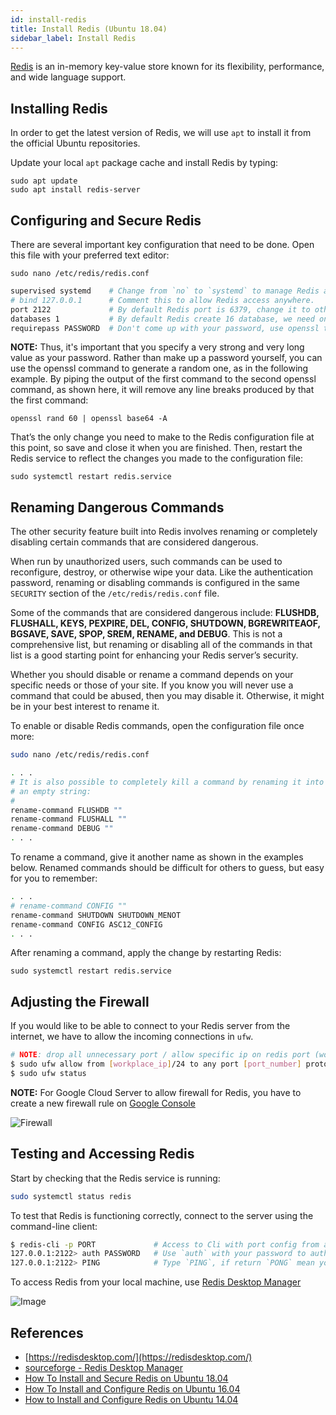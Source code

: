 ```yaml
---
id: install-redis
title: Install Redis (Ubuntu 18.04)
sidebar_label: Install Redis
---
```


[Redis](https://redis.io/) is an in-memory key-value store known for its flexibility, performance, and wide language support.

## Installing Redis

In order to get the latest version of Redis, we will use `apt` to install it from the official Ubuntu repositories.

Update your local `apt` package cache and install Redis by typing:

```shell
sudo apt update
sudo apt install redis-server
```

## Configuring and Secure Redis

There are several important key configuration that need to be done. Open this file with your preferred text editor:

```shell
sudo nano /etc/redis/redis.conf
```

```bash
supervised systemd    # Change from `no` to `systemd` to manage Redis as a service
# bind 127.0.0.1      # Comment this to allow Redis access anywhere.
port 2122             # By default Redis port is 6379, change it to other port and have to configure firewall.
databases 1           # By default Redis create 16 database, we need only one.
requirepass PASSWORD  # Don't come up with your password, use openssl to generate strong password. See below.
```

**NOTE:** Thus, it's important that you specify a very strong and very long value as your password. Rather than make up a password yourself, you can use the openssl command to generate a random one, as in the following example. By piping the output of the first command to the second openssl command, as shown here, it will remove any line breaks produced by that the first command:

```shell
openssl rand 60 | openssl base64 -A
```

That’s the only change you need to make to the Redis configuration file at this point, so save and close it when you are finished. Then, restart the Redis service to reflect the changes you made to the configuration file:

```shell
sudo systemctl restart redis.service
```

## Renaming Dangerous Commands

The other security feature built into Redis involves renaming or completely disabling certain commands that are considered dangerous.

When run by unauthorized users, such commands can be used to reconfigure, destroy, or otherwise wipe your data. Like the authentication password, renaming or disabling commands is configured in the same `SECURITY` section of the `/etc/redis/redis.conf` file.

Some of the commands that are considered dangerous include: **FLUSHDB, FLUSHALL, KEYS, PEXPIRE, DEL, CONFIG, SHUTDOWN, BGREWRITEAOF, BGSAVE, SAVE, SPOP, SREM, RENAME, and DEBUG**. This is not a comprehensive list, but renaming or disabling all of the commands in that list is a good starting point for enhancing your Redis server’s security.

Whether you should disable or rename a command depends on your specific needs or those of your site. If you know you will never use a command that could be abused, then you may disable it. Otherwise, it might be in your best interest to rename it.

To enable or disable Redis commands, open the configuration file once more:

```bash
sudo nano /etc/redis/redis.conf
```

```bash
. . .
# It is also possible to completely kill a command by renaming it into
# an empty string:
#
rename-command FLUSHDB ""
rename-command FLUSHALL ""
rename-command DEBUG ""
. . .
```

To rename a command, give it another name as shown in the examples below. Renamed commands should be difficult for others to guess, but easy for you to remember:

```bash
. . .
# rename-command CONFIG ""
rename-command SHUTDOWN SHUTDOWN_MENOT
rename-command CONFIG ASC12_CONFIG
. . .
```

After renaming a command, apply the change by restarting Redis:

```shell
sudo systemctl restart redis.service
```

## Adjusting the Firewall

If you would like to be able to connect to your Redis server from the internet, we have to allow the incoming connections in `ufw`.

```bash
# NOTE: drop all unnecessary port / allow specific ip on redis port (workplace, home)
$ sudo ufw allow from [workplace_ip]/24 to any port [port_number] proto tcp
$ sudo ufw status
```

**NOTE:** For Google Cloud Server to allow firewall for Redis, you have to create a new firewall rule on [Google Console](https://console.cloud.google.com/networking/firewalls)

![Firewall](/img/docs/gcloud-redis-firewall.png)

## Testing and Accessing Redis

Start by checking that the Redis service is running:

```bash
sudo systemctl status redis
```

To test that Redis is functioning correctly, connect to the server using the command-line client:

```bash
$ redis-cli -p PORT             # Access to Cli with port config from above
127.0.0.1:2122> auth PASSWORD   # Use `auth` with your password to authorize
127.0.0.1:2122> PING            # Type `PING`, if return `PONG` mean you are authorize
```

To access Redis from your local machine, use [Redis Desktop Manager](https://redisdesktop.com/)

![Image](https://redisdesktop.com/static/img/features/all.png)

## References

- [https://redisdesktop.com/](https://redisdesktop.com/)
- [sourceforge - Redis Desktop Manager](https://sourceforge.net/projects/redis-desktop-manager.mirror/)
- [How To Install and Secure Redis on Ubuntu 18.04](https://www.digitalocean.com/community/tutorials/how-to-install-and-secure-redis-on-ubuntu-18-04)
- [How To Install and Configure Redis on Ubuntu 16.04](https://www.digitalocean.com/community/tutorials/how-to-install-and-configure-redis-on-ubuntu-16-04)
- [How to Install and Configure Redis on Ubuntu 14.04](https://hostpresto.com/community/tutorials/how-to-install-and-configure-redis-on-ubuntu-14-04/)
